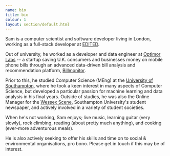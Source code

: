 ```yaml
---
name: bio
title: bio
colour: 1
layout: section/default.html
---
```


Sam is a computer scientist and software developer living in London, working
as a full-stack developer at [EDITED](https://www.edited.com).

Out of university, he worked as a developer and data engineer at [Optimor
Labs](http://www.optimorlabs.com) -- a startup 
saving U.K. consumers and businesses money on mobile phone bills through an
advanced data-driven bill analysis and recommendation platform,
[Billmonitor](http://www.billmonitor.com).

Prior to this, he studied Computer Science (MEng) at the [University of
Southampton](https://www.southampton.ac.uk), where he took a keen interest
in many aspects of Computer Science, but developed a particular passion for
machine learning and data analysis in his final years. Outside of studies, he 
was also the Online Manager for the [Wessex
Scene](http://www.wessexscene.co.uk), Southampton University's student 
newspaper, and actively involved in a variety of student societies.

When he's not working, Sam enjoys; live music, learning guitar (very slowly), 
rock climbing, reading (about pretty much anything), and cooking (ever-more
adventurous meals).

He is also actively seeking to offer his skills and time on to social & 
environmental organisations, pro bono. Please get in touch if this 
may be of interest.
